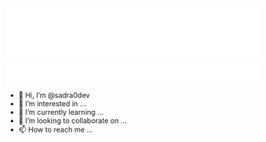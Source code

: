 <img src='test.svg' class="sadra0dev-img" />
<div class="test">
<style>
.test{
    height:40px;
    background-color:white;

}
</style>

</div>

- 👋 Hi, I’m @sadra0dev
- 👀 I’m interested in ...
- 🌱 I’m currently learning ...
- 💞️ I’m looking to collaborate on ...
- 📫 How to reach me ...

<!---
sadra0dev/sadra0dev is a ✨ special ✨ repository because its `README.md` (this file) appears on your GitHub profile.
You can click the Preview link to take a look at your changes.
--->
